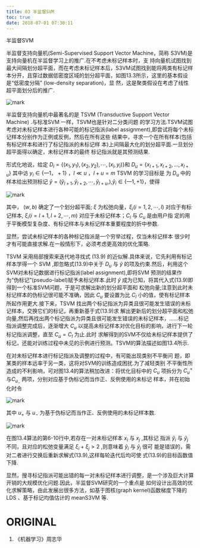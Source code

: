 ```yaml
---
title: 03 半监督SVM
toc: true
date: 2018-07-01 07:30:11
---
```



半监督SVM


半监督支持向量机(Semi-Supervised Support Vector Machine，简称 S3VM)是支持向量机在半监督学习上的推广.在不考虑未标记样本时，支 持向量机试图找到最大间隔划分超平面，而在考虑未标记样本后，S3VM试图找到能将两类有标记样本分开，且穿过数据低密度区域的划分超平面，如图13.3所示，这里的基本假设是“低密度分隔” (low-density separation)，显 然，这是聚类假设在考虑了线性超平面划分后的推广.

![mark](http://pacdb2bfr.bkt.clouddn.com/blog/image/180630/Fa2C4a9Gke.png?imageslim)



半监督支持向量机中最著名的是 TSVM (Transductive Support Vector Machine) .与标准SVM 一样，TSVM也是针对二分类问题 的学习方法.TSVM试图考虑对未标记样本进行各种可能的标记指派(label assignment),即尝试将每个未标记样本分别作为正例或反例，然后在所有这些 结果中，寻求一个在所有样本(包括有标记样本和进行了标记指派的未标记样 本)上间隔最大化的划分超平面.一旦划分超平面得以确定，未标记样本的最终 标记指派就是其预测结果.

形式化地说，给定 $D_l=\{(x_1,y_1),(x_2,y_2),\cdots ,(x_l,y_l)\}$和 $D_u=\{x_{l+1},x_{l+2},\ldots ,x_{l+u}\}$ 其中访 $y_i\in\{—1，+1\}$ ，$l\ll u$ ，$l+u=m$  TSVM 的学习目标是 为 $D_u$ 中的样本给出预测标记 $\hat{y}=(\hat{y}_{l+1},\hat{y}_{l+2},\cdots ,\hat{y}_{l+u},)$,$\hat{y}_i\in\{—1,+1\}$，使得

![mark](http://pacdb2bfr.bkt.clouddn.com/blog/image/180630/EB11hc93m5.png?imageslim)


其中， $(w,b)$ 确定了一个划分超平面; $\xi$ 为松弛向量，$\xi_i(i=1,2,\cdots ,l)$ 对应于有标记样本, $\xi_i(i=l+1,l+2,\cdots ,m)$ 对应于未标记样本；$C_l$ 与 $C_u$ 是由用户指 定的用于平衡模型复杂度、有标记样本与未标记样本重要程度的折中参数.

显然，尝试未标记样本的各种标记指派是一个穷举过程，仅当未标记样本 很少时才有可能直接求解.在一般情形下，必须考虑更高效的优化策略.

TSVM 采用局部搜索来迭代地寻找式 (13.9) 的近似解.具体来说，它先利用有标记样本学得一个 SVM ,即忽略式(13.9)中关于 $D_u$ 与 $\hat{y}$ 的项及约束.然后，利用这个SVM对未标记数据进行标记指派(label assignment),即将SVM 预测的结果作为“伪标记”(pseudo-label)赋予未标记样本.此时 $\hat{y}$ 成为已知，将其代入式(13.9)即得到一个标准SVM问题，于是可求解出新的划分超平面和 松弛向量;注意到此时未标记样本的伪标记很可能不准确，因此 $C_u$ 要设置为比 $C_l$ 小的值，使有标记样本所起作用更大.接下来，TSVM 找出两个标记指派为异类且很可能发生错误的未标记样本，交换它们的标记，再重新基于式(13.9)求 解出更新后的划分超平面和松弛向量,然后再找出两个标记指派为异类且很可能发生错误的未标记样本，......标记指派调整完成后，逐渐增大 $C_u$ 以提高未标记样本对优化目标的影响，进行下一轮标记指派调整，直至 $C_u=C_l$ 为止.此时 求解得到的SVM不仅给未标记样本提供了标记，还能对训练过程中未见的示例进行预测。TSVM的算法描述如图13.4所示.



在对未标记样本进行标记指派及调整的过程中，有可能出现类别不平衡问 题，即某类的样本远率于另一类，这将对SVM的训练造成困扰.为了减轻类别 不平衡性所造成的不利影响，可对图13.4的算法稍加改进：将优化目标中的 $C_u$ 项拆分为 $C_u^+$ 与$C_u_-$ 两项，分别对应基于伪标记而当作正、反例使用的未标记 样本，并在初始化时令

![mark](http://pacdb2bfr.bkt.clouddn.com/blog/image/180701/32GH4LLGlE.png?imageslim)

其中 $u_+$ 与 $u_-$ 为基于伪标记而当作正、反例使用的未标记样本数.

![mark](http://pacdb2bfr.bkt.clouddn.com/blog/image/180701/BFLBB6994c.png?imageslim)


在图13.4算法的第6-10行中,若存在一对未标记样本 $x_i$ 与 $x_j$ ,其标记 指派 $\hat{y}_i$ 与 $\hat{y}_j$ 不同，且对应的松弛变量满足 $\xi_i+\xi_j>2$ ,则意味着 $\hat{y}_i$ 与 $\hat{y}_j$ 很可 能是错误的，需对二者进行交换后重新求解式(13.9),这样每轮迭代后均可使 式(13.9)的目标函数值下降.

显然，搜寻标记指派可能出错的每一对未标记样本进行调整，是一个涉及巨大计算开销的大规模优化问题.因此，半监督SVM研究的一个重点是 如何设计出高效的优化求解策略，由此发展出很多方法，如基于图核(graph kernel)函数梯度下降的LDS 、基于标记均值估计的 meanS3VM 等.







# ORIGINAL
1. 《机器学习》周志华
